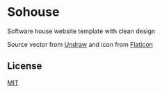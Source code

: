 # Sohouse

Software house website template with clean design

Source vector from [Undraw](https://undraw.co/) and icon from [Flaticon](https://www.flaticon.com/)

## License

[MIT](https://choosealicense.com/licenses/mit/)
